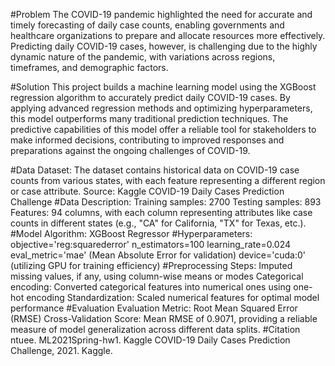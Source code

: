 #Problem
The COVID-19 pandemic highlighted the need for accurate and timely forecasting of daily case counts, enabling governments and healthcare organizations to prepare and allocate resources more effectively. Predicting daily COVID-19 cases, however, is challenging due to the highly dynamic nature of the pandemic, with variations across regions, timeframes, and demographic factors.

#Solution
This project builds a machine learning model using the XGBoost regression algorithm to accurately predict daily COVID-19 cases. By applying advanced regression methods and optimizing hyperparameters, this model outperforms many traditional prediction techniques. The predictive capabilities of this model offer a reliable tool for stakeholders to make informed decisions, contributing to improved responses and preparations against the ongoing challenges of COVID-19.

#Data
Dataset: The dataset contains historical data on COVID-19 case counts from various states, with each feature representing a different region or case attribute.
Source: Kaggle COVID-19 Daily Cases Prediction Challenge
#Data Description:
Training samples: 2700
Testing samples: 893
Features: 94 columns, with each column representing attributes like case counts in different states (e.g., "CA" for California, "TX" for Texas, etc.).
#Model
Algorithm: XGBoost Regressor
#Hyperparameters:
objective='reg:squarederror'
n_estimators=100
learning_rate=0.024
eval_metric='mae' (Mean Absolute Error for validation)
device='cuda:0' (utilizing GPU for training efficiency)
#Preprocessing Steps:
Imputed missing values, if any, using column-wise means or modes
Categorical encoding: Converted categorical features into numerical ones using one-hot encoding
Standardization: Scaled numerical features for optimal model performance
#Evaluation
Evaluation Metric: Root Mean Squared Error (RMSE)
Cross-Validation Score: Mean RMSE of 0.9071, providing a reliable measure of model generalization across different data splits.
#Citation
ntuee. ML2021Spring-hw1. Kaggle COVID-19 Daily Cases Prediction Challenge, 2021. Kaggle.
